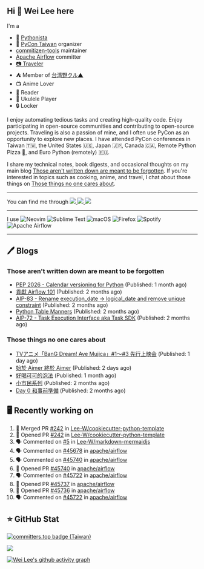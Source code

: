 ## Hi 👋 Wei Lee here

I'm a

* 🐍 [Pythonista](https://pycon-note.wei-lee.me/)
* 🐍 [PyCon Taiwan](https://tw.pycon.org/) organizer
* [commitizen-tools](https://github.com/commitizen-tools) maintainer
* [Apache Airflow](https://github.com/apache/airflow/) committer
* [📷 Traveler](https://travlog.wei-lee.me/)
* ⛺ Member of [台湾野クル▲](https://twitter.com/Taiwannokuru)
* 📺 Anime Lover
* 📖 Reader
* 🎵 Ukulele Player
* 🔒 Locker

I enjoy automating tedious tasks and creating high-quality code. Enjoy participating in open-source communities and contributing to open-source projects. Traveling is also a passion of mine, and I often use PyCon as an opportunity to explore new places. I have attended PyCon conferences in Taiwan 🇹🇼, the United States 🇺🇸, Japan 🇯🇵, Canada 🇨🇦, Remote Python Pizza 🍕, and Euro Python (remotely) 🇪🇺.

I share my technical notes, book digests, and occasional thoughts on my main blog [Those aren't written down are meant to be forgotten](https://blog.wei-lee.me/). If you're interested in topics such as cooking, anime, and travel, I chat about those things on [Those things no one cares about](https://travlog.wei-lee.me/).


---

<p align="left">
You can find me through
  <a href="https://in.linkedin.com/in/clleew" target="blank">
    <img src="https://img.shields.io/badge/LinkedIn-0077B5?style=for-the-badge&logo=linkedin&logoColor=white" />
  </a>
  <a href="https://twitter.com/clleew" target="blank">
    <img src="https://img.shields.io/badge/Twitter-1DA1F2?style=for-the-badge&logo=twitter&logoColor=white" />
  </a>
  <a href="https://github.com/Lee-W/" target="blank">
    <img src="https://img.shields.io/badge/GitHub-100000?style=for-the-badge&logo=github&logoColor=white" />
  </a>
</p>

---

I use ![Neovim](https://img.shields.io/badge/NeoVim-%2357A143.svg?&style=for-the-badge&logo=neovim&logoColor=white) ![Sublime Text](https://img.shields.io/badge/sublime_text-%23575757.svg?style=for-the-badge&logo=sublime-text&logoColor=important) ![macOS](https://img.shields.io/badge/mac%20os-000000?style=for-the-badge&logo=macos&logoColor=F0F0F0) ![Firefox](https://img.shields.io/badge/Firefox-FF7139?style=for-the-badge&logo=Firefox-Browser&logoColor=white) ![Spotify](https://img.shields.io/badge/Spotify-1ED760?style=for-the-badge&logo=spotify&logoColor=white) ![Apache Airflow](https://img.shields.io/badge/Apache%20Airflow-017CEE?style=for-the-badge&logo=Apache%20Airflow&logoColor=white)

---


## 🖊️ Blogs

### Those aren't written down are meant to be forgotten

* [PEP 2026 - Calendar versioning for Python](https://blog.wei-lee.me/posts/tech/2024/11/pep-2026) (Published: 1 month ago)
* [貢獻 Airflow 101](https://blog.wei-lee.me/posts/tech/2024/11/airflow-contribution-101) (Published: 2 months ago)
* [AIP-83 - Rename execution_date -&gt; logical_date and remove unique constraint](https://blog.wei-lee.me/posts/tech/2024/11/aip-83) (Published: 2 months ago)
* [Python Table Manners](https://blog.wei-lee.me/posts/tech/2024/11/python-table-manners-series-2024-2025-edition) (Published: 2 months ago)
* [AIP-72 - Task Execution Interface aka Task SDK](https://blog.wei-lee.me/posts/tech/2024/11/aip-72) (Published: 2 months ago)

### Those things no one cares about
 
 * [TVアニメ「BanG Dream! Ave Mujica」#1～#3 先行上映会](https://travlog.wei-lee.me/posts/review/2025/01/bang-dream-ave-mujica-1-3) (Published: 1 day ago)
 * [始於 Aimer 終於 Aimer](https://travlog.wei-lee.me/posts/travel/2025/01/start-with-aimer-and-end-with-aimer) (Published: 2 days ago)
 * [好喝可可的泡法](https://travlog.wei-lee.me/posts/cook/2024/11/tasty-cocoa) (Published: 1 month ago)
 * [小市民系列](https://travlog.wei-lee.me/posts/review/2024/11/Shoushimin) (Published: 2 months ago)
 * [Day 0 和事前準備](https://travlog.wei-lee.me/posts/travel/2024/11/2024-mt-fugi-biking-day-0) (Published: 2 months ago)

## 🖥️ Recently working on

1. 🎉 Merged PR [#242](https://github.com/Lee-W/cookiecutter-python-template/pull/242) in [Lee-W/cookiecutter-python-template](https://github.com/Lee-W/cookiecutter-python-template)
2. 💪 Opened PR [#242](https://github.com/Lee-W/cookiecutter-python-template/pull/242) in [Lee-W/cookiecutter-python-template](https://github.com/Lee-W/cookiecutter-python-template)
3. 🗣 Commented on [#5](https://github.com/Lee-W/markdown-mermaidjs/pull/5#issuecomment-2599596640) in [Lee-W/markdown-mermaidjs](https://github.com/Lee-W/markdown-mermaidjs)
4. 🗣 Commented on [#45678](https://github.com/apache/airflow/pull/45678#issuecomment-2598541991) in [apache/airflow](https://github.com/apache/airflow)
5. 🗣 Commented on [#45740](https://github.com/apache/airflow/pull/45740#issuecomment-2598530001) in [apache/airflow](https://github.com/apache/airflow)
6. 💪 Opened PR [#45740](https://github.com/apache/airflow/pull/45740) in [apache/airflow](https://github.com/apache/airflow)
7. 🗣 Commented on [#45722](https://github.com/apache/airflow/pull/45722#issuecomment-2597795596) in [apache/airflow](https://github.com/apache/airflow)
8. 💪 Opened PR [#45737](https://github.com/apache/airflow/pull/45737) in [apache/airflow](https://github.com/apache/airflow)
9. 💪 Opened PR [#45736](https://github.com/apache/airflow/pull/45736) in [apache/airflow](https://github.com/apache/airflow)
10. 🗣 Commented on [#45722](https://github.com/apache/airflow/pull/45722#issuecomment-2597770631) in [apache/airflow](https://github.com/apache/airflow)


## ⭐ GitHub Stat

[![committers.top badge (Taiwan)](https://user-badge.committers.top/taiwan_public/Lee-W.svg)](https://user-badge.committers.top/taiwan_public/Lee-W)

[![](https://github-readme-stats.vercel.app/api?username=Lee-W&show_icons=true&hide_title=true&cache_seconds=86400)](https://github.com/anuraghazra/github-readme-stats)

[![Wei Lee's github activity graph](https://github-readme-activity-graph.vercel.app/graph?username=Lee-W&theme=dracula)](https://github.com/ashutosh00710/github-readme-activity-graph)
